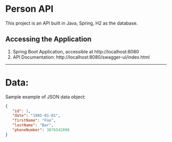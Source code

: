 # Person API
This project is an API built in Java, Spring, H2 as the database.

## Accessing the Application
1. Spring Boot Application, accessible at http://localhost:8080
2. API Documentation: http://localhost:8080/swagger-ui/index.html

---------------------------------------------------------------------------------------------
# Data:
Sample example of JSON data object:
```json
{
   "id": 1,
   "date": "1985-01-01",
   "firstName": "Foo",
   "lastName": "Bar",
   "phoneNumber": 3876542098
}
```